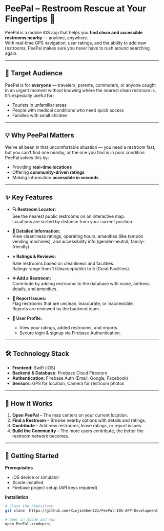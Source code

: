 # PeePal – Restroom Rescue at Your Fingertips 🚻

PeePal is a mobile iOS app that helps you **find clean and accessible restrooms nearby** — anytime, anywhere.  
With real-time GPS navigation, user ratings, and the ability to add new restrooms, PeePal makes sure you never have to rush around searching again.

---

## 🎯 Target Audience
PeePal is for **everyone** — travelers, parents, commuters, or anyone caught in an urgent moment without knowing where the nearest clean restroom is.  
It’s especially useful for:
- Tourists in unfamiliar areas  
- People with medical conditions who need quick access  
- Families with small children  

---

## 💡 Why PeePal Matters
We’ve all been in that uncomfortable situation — you need a restroom fast, but you can’t find one nearby, or the one you find is in poor condition.  
PeePal solves this by:
- Providing **real-time locations**  
- Offering **community-driven ratings**  
- Making information **accessible in seconds**

---

## ✨ Key Features
- **🔍 Restroom Locator:**  
  See the nearest public restrooms on an interactive map.  
  Locations are sorted by distance from your current position.

- **📝 Detailed Information:**  
  View cleanliness ratings, operating hours, amenities (like tampon vending machines), and accessibility info (gender-neutral, family-friendly).

- **⭐ Ratings & Reviews:**  
  Rate restrooms based on cleanliness and facilities.  
  Ratings range from 1 (Unacceptable) to 5 (Great Facilities).

- **➕ Add a Restroom:**  
  Contribute by adding restrooms to the database with name, address, details, and amenities.

- **🚩 Report Issues:**  
  Flag restrooms that are unclean, inaccurate, or inaccessible.  
  Reports are reviewed by the backend team.

- **👤 User Profile:**  
  - View your ratings, added restrooms, and reports.  
  - Secure login & signup via Firebase Authentication.

---


## 🛠 Technology Stack
- **Frontend:** Swift (iOS)  
- **Backend & Database:** Firebase Cloud Firestore  
- **Authentication:** Firebase Auth (Email, Google, Facebook)  
- **Sensors:** GPS for location, Camera for restroom photos  

---

## 📍 How It Works
1. **Open PeePal** – The map centers on your current location.  
2. **Find a Restroom** – Browse nearby options with details and ratings.  
3. **Contribute** – Add new restrooms, leave ratings, or report issues.  
4. **Build the Community** – The more users contribute, the better the restroom network becomes.

---

## 🚀 Getting Started
**Prerequisites**
- iOS device or simulator
- Xcode installed
- Firebase project setup (API keys required)

**Installation**
```bash
# Clone the repository
git clone  https://github.com/XinjieShen121/PeePal-IOS-APP-Development.git

# Open in Xcode and run
open PeePal.xcodeproj
